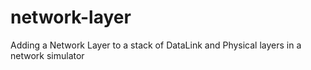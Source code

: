 # network-layer
Adding a Network Layer to a stack of DataLink and Physical layers in a network simulator
